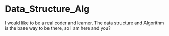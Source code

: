 # Data_Structure_Alg
I would like to be a real coder and learner, The data structure and Algorithm is the base way to be there, so i am here and you?
